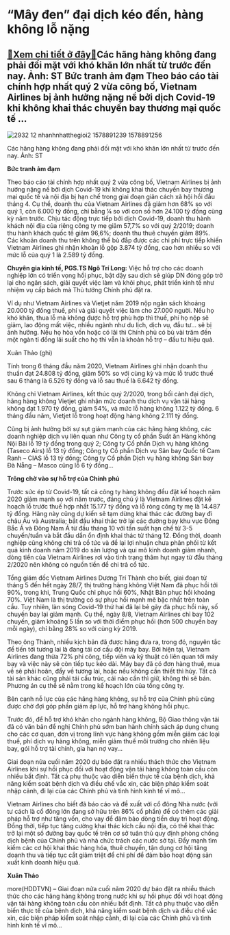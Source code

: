 “Mây đen” đại dịch kéo đến, hàng không lỗ nặng
==============================================

[:gift:Xem chi tiết ở đây:gift:](https://hddtvn.com/may-den-dai-dich-keo-den-hang-khong-lo-nang/)Các hãng hàng không đang phải đối mặt với khó khăn lớn nhất từ trước đến nay. Ảnh: ST Bức tranh ảm đạm Theo báo cáo tài chính hợp nhất quý 2 vừa công bố, Vietnam Airlines bị ảnh hưởng nặng nề bởi dịch Covid-19 khi không khai thác chuyến bay thương mại quốc tế …
---------------------------------------------------------------------------------------------------------------------------------------------------------------------------------------------------------------------------------------------------------------------





![2932 12 nhanhnhatthegioi2 1578891239 1578891256](https://haiquanonline.com.vn/stores/news_dataimages/anhntp/082020/12/19/in_article/2932_12-_nhanhnhatthegioi2-1578891239_1578891256.jpg?rt=20200815091323 "undefined")


Các hãng hàng không đang phải đối mặt với khó khăn lớn nhất từ trước đến nay. Ảnh: ST



**Bức tranh ảm đạm**


Theo báo cáo tài chính hợp nhất quý 2 vừa công bố, Vietnam Airlines bị ảnh hưởng nặng nề bởi dịch Covid-19 khi không khai thác chuyến bay thương mại quốc tế và nội địa bị hạn chế trong giai đoạn giãn cách xã hội hồi đầu tháng 4. Cụ thể, doanh thu của Vietnam Airlines đã giảm hơn 68% so với quý 1, còn 6.000 tỷ đồng, chỉ bằng ¼ so với con số hơn 24.100 tỷ đồng cùng kỳ năm trước. Chịu tác động trực tiếp bởi dịch Covid-19, doanh thu hành khách nội địa của riêng công ty mẹ giảm 57,7% so với quý 2/2019; doanh thu hành khách quốc tế giảm 96,6%; doanh thu thuê chuyến giảm 89%. Các khoản doanh thu trên không thể bù đắp được các chi phí trực tiếp khiến Vietnam Airlines ghi nhận khoản lỗ gộp 3.874 tỷ đồng, cao hơn nhiều so với mức lỗ của quý 1 là 2.589 tỷ đồng.





**Chuyên gia kinh tế, PGS.TS Ngô Trí Long:** 
Việc hỗ trợ cho các doanh nghiệp lớn có triển vọng hồi phục, bật dậy sau dịch sẽ giúp DN đóng góp trở lại cho ngân sách, giải quyết việc làm và khôi phục, phát triển kinh tế như nhiệm vụ cấp bách mà Thủ tướng Chính phủ đặt ra.


Ví dụ như Vietnam Airlines và Vietjet năm 2019 nộp ngân sách khoảng 20.000 tỷ đồng thuế, phí và giải quyết việc làm cho 27.000 người. Nếu họ khó khăn, thua lỗ mà không được hỗ trợ phù hợp thì thuế, phí họ nộp sẽ giảm, lao động mất việc, nhiều ngành như du lịch, dịch vụ, đầu tư… sẽ bị ảnh hưởng. Nếu họ hòa vốn hoặc có lãi thì Chính phủ có bù vài trăm đến một ngàn tỉ đồng lãi suất cho họ thì vẫn là khoản hỗ trợ – đầu tư hiệu quả.


Xuân Thảo (ghi)






Tính trong 6 tháng đầu năm 2020, Vietnam Airlines ghi nhận doanh thu thuần đạt 24.808 tỷ đồng, giảm 50% so với cùng kỳ và mức lỗ trước thuế sau 6 tháng là 6.526 tỷ đồng và lỗ sau thuế là 6.642 tỷ đồng.


Không chỉ Vietnam Airlines, kết thúc quý 2/2020, trong bối cảnh đại dịch, hãng hàng không Vietjet ghi nhận mức doanh thu dịch vụ vận tải hàng không đạt 1.970 tỷ đồng, giảm 54%, và mức lỗ hàng không 1.122 tỷ đồng. 6 tháng đầu năm, Vietjet lỗ trong hoạt động hàng không 2.111 tỷ đồng.


Cũng bị ảnh hưởng bởi sự sụt giảm mạnh của các hãng hàng không, các doanh nghiệp dịch vụ liên quan như Công ty cổ phần Suất ăn Hàng không Nội Bài lỗ 19 tỷ đồng trong quý 2; Công ty Cổ phần Dịch vụ hàng không (Taseco Airs) lỗ 13 tỷ đồng; Công ty Cổ phần Dịch vụ Sân bay Quốc tế Cam Ranh – CIAS lỗ 13 tỷ đồng; Công ty Cổ phần Dịch vụ hàng không Sân bay Đà Nẵng – Masco cũng lỗ 6 tỷ đồng…


**Trông chờ vào sự hỗ trợ của Chính phủ**


Trước sức ép từ Covid-19, tất cả công ty hàng không đều đặt kế hoạch năm 2020 giảm mạnh so với năm trước, đáng chú ý là Vietnam Airlines đặt kế hoạch lỗ trước thuế hợp nhất 15.177 tỷ đồng và lỗ ròng công ty mẹ là 14.487 tỷ đồng. Hãng này cũng dự kiến sẽ tạm dừng khai thác các đường bay đi châu Âu và Australia; bắt đầu khai thác trở lại các đường bay khu vực Đông Bắc Á và Đông Nam Á từ đầu tháng 10 với tần suất hạn chế từ 3-5 chuyến/tuần và bắt đầu dần ổn định khai thác từ tháng 12. Đồng thời, doanh nghiệp cũng không chi trả cổ tức và để lại lợi nhuận chưa phân phối từ kết quả kinh doanh năm 2019 do sản lượng và qui mô kinh doanh giảm nhanh, dòng tiền của Vietnam Airlines rơi vào tình trạng thâm hụt ngay từ đầu tháng 2/2020 nên không có nguồn tiền để chi trả cổ tức.


Tổng giám đốc Vietnam Airlines Dương Trí Thành cho biết, giai đoạn từ tháng 5 đến hết ngày 28/7, thị trường hàng không Việt Nam đã phục hồi tới 90%, trong khi, Trung Quốc chỉ phục hồi 60%, Nhật Bản phục hồi khoảng 70%. Việt Nam là thị trường có sự phục hồi mạnh mẽ bậc nhất trên toàn cầu. Tuy nhiên, làn sóng Covid-19 thứ hai đã lại bẻ gãy đà phục hồi này, số chuyến bay lại giảm mạnh. Cụ thể, ngày 8/8, Vietnam Airlines chỉ bay 102 chuyến, giảm khoảng 5 lần so với thời điểm phục hồi (hơn 500 chuyến bay mỗi ngày), chỉ bằng 28% so với cùng kỳ 2019.


Theo ông Thành, nhiều kịch bản đã được hãng đưa ra, trong đó, nguyên tắc để tiến tới tương lai là đang tái cơ cấu đội máy bay. Bởi hiện tại, Vietnam Airlines đang thừa 72% phi công, tiếp viên và kỹ thuật có liên quan tới máy bay và việc này sẽ còn tiếp tục kéo dài. Máy bay đã có đơn hàng thuê, mua về sẽ phải hoãn, đẩy về tương lai, hoặc nếu không cần thiết thì hủy. Tất cả tài sản khác cũng phải tái cấu trúc, cái nào cần thì giữ, không thì sẽ bán. Phương án cụ thể sẽ nằm trong kế hoạch lớn của tổng công ty.


Bên cạnh nỗ lực của các hãng hàng không, sự hỗ trợ của Chính phủ cũng được chờ đợi góp phần giảm áp lực, hỗ trợ hàng không hồi phục.


Trước đó, để hỗ trợ khó khăn cho ngành hàng không, Bộ Giao thông vận tải đã có văn bản đề nghị Chính phủ sớm ban hành chính sách áp dụng chung cho các cơ quan, đơn vị trong lĩnh vực hàng không gồm miễn giảm các loại thuế, phí dịch vụ hàng không, miễn giảm thuế môi trường cho nhiên liệu bay, gói hỗ trợ tài chính, gia hạn nợ vay…


Giai đoạn nửa cuối năm 2020 dự báo đặt ra nhiều thách thức cho Vietnam Airlines khi sự hồi phục đối với hoạt động vận tải hàng không toàn cầu còn nhiều bất định. Tất cả phụ thuộc vào diễn biến thực tế của bệnh dịch, khả năng kiểm soát bệnh dịch và điều chế vắc xin, các biện pháp kiểm soát nhập cảnh, đi lại của các Chính phủ và tình hình kinh tế vĩ mô…


Vietnam Airlines cho biết đã báo cáo và đề xuất với cổ đông Nhà nước (với tư cách là cổ đông lớn đang sở hữu trên 86% cổ phần) để có thêm các giải pháp hỗ trợ như tăng vốn, cho vay để đảm bảo dòng tiền duy trì hoạt động. Đồng thời, tiếp tục tăng cường khai thác kích cầu nội địa, có thể khai thác trở lại một số đường bay quốc tế trên cơ sở tuân thủ quy định phòng chống dịch bệnh của Chính phủ và nhà chức trách các nước sở tại. Đẩy mạnh tìm kiếm các cơ hội khai thác hàng hóa, thuê chuyến, tận dụng cơ hội tăng doanh thu và tiếp tục cắt giảm triệt để chi phí để đảm bảo hoạt động sản xuất kinh doanh hiệu quả.




**Xuân Thảo**



more(HDDTVN) – Giai đoạn nửa cuối năm 2020 dự báo đặt ra nhiều thách thức cho các hãng hàng không trong nước khi sự hồi phục đối với hoạt động vận tải hàng không toàn cầu còn nhiều bất định. Tất cả phụ thuộc vào diễn biến thực tế của bệnh dịch, khả năng kiểm soát bệnh dịch và điều chế vắc xin, các biện pháp kiểm soát nhập cảnh, đi lại của các Chính phủ và tình hình kinh tế vĩ mô…

